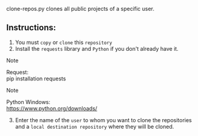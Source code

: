  clone-repos.py clones all public projects of a specific user.

## Instructions:

1. You must `copy` or `clone` this `repository`
2. Install the `requests` library and `Python` if you don't already have it.
>[!NOTE] 
> Request: <br/>
> pip installation requests

>[!NOTE]
>Python Windows: <br/>
https://www.python.org/downloads/

3. Enter the name of the `user` to whom you want to clone the repositories and a `local destination repository` where they will be cloned.
